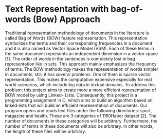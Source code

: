 # Text Representation with bag-of-words (Bow) Approach
Traditional representation methodology of documents in the literature is called Bag of Words
(BOW) feature representation. This representation symbolizes the terms and their
corresponding frequencies in a document and it is also named as Vector Space Model (VSM).
Each of these terms in the same document represents an independent dimension in a vector
space [1]. The order of words in the sentences is completely lost in bag representation like in
sets. This approach mainly emphasizes the frequency of terms. The BOW methodology makes the representation of words simpler in documents; still; it has several problems. One of
them is sparse vector representation. This makes the computation expensive especially for real
world scenarios, which include big data in textual domains. To address this problem; this
project aims to create more a more efficient representation of BOW model by using Linked-
Lists. Consequently, this project is a programming assignment in C, which aims to build an
algorithm based on linked-lists that will build an efficient representation of documents.
Our program opens and reads text files under the following directories: sport, magazine and health. These are 3 categories of 1150Haber dataset [2]. The number of documents in these categories will be arbitrary. Furthermore, the number of terms in these documents will also be arbitrary. In other words, the length of these files will be arbitrary.

